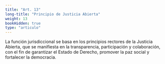 ```yaml
---
title: "Art. 13"
long-title: "Principio de Justicia Abierta"
weight: 13
bookHidden: true
type: "articulo"
---
```



La función jurisdiccional se basa en los principios rectores de la Justicia Abierta, que se manifiesta en la transparencia, participación y colaboración, con el fin de garantizar el Estado de Derecho, promover la paz social y fortalecer la democracia.